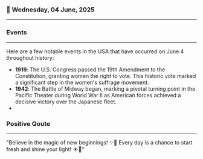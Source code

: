 ### 📅 Wednesday, 04 June, 2025
------
### Events
------
Here are a few notable events in the USA that have occurred on June 4 throughout history:

- **1919**: The U.S. Congress passed the 19th Amendment to the Constitution, granting women the right to vote. This historic vote marked a significant step in the women's suffrage movement.
- **1942**: The Battle of Midway began, marking a pivotal turning point in the Pacific Theater during World War II as American forces achieved a decisive victory over the Japanese fleet.
-
### Positive Qoute
------
"Believe in the magic of new beginnings! ✨🌱 Every day is a chance to start fresh and shine your light! ☀️💖"

